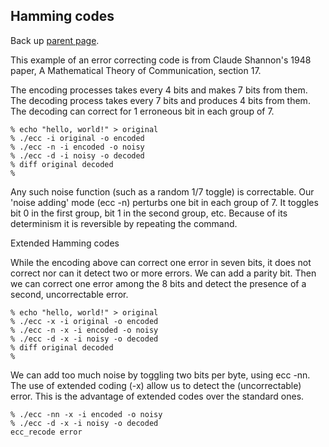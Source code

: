 Hamming codes
-------------

Back up [parent page](https://github.com/troydhanson/info-theory).

This example of an error correcting code is from Claude Shannon's
1948 paper, A Mathematical Theory of Communication, section 17.

The encoding processes takes every 4 bits and makes 7 bits from them.
The decoding process takes every 7 bits and produces 4 bits from them.
The decoding can correct for 1 erroneous bit in each group of 7.

    % echo "hello, world!" > original
    % ./ecc -i original -o encoded
    % ./ecc -n -i encoded -o noisy
    % ./ecc -d -i noisy -o decoded
    % diff original decoded
    %     

Any such noise function (such as a random 1/7 toggle) is correctable.
Our 'noise adding' mode (ecc -n) perturbs one bit in each group of 7.
It toggles bit 0 in the first group, bit 1 in the second group, etc.
Because of its determinism it is reversible by repeating the command.

Extended Hamming codes

While the encoding above can correct one error in seven bits, it does
not correct nor can it detect two or more errors. We can add a parity
bit. Then we can correct one error among the 8 bits and detect the 
presence of a second, uncorrectable error.

    % echo "hello, world!" > original
    % ./ecc -x -i original -o encoded
    % ./ecc -n -x -i encoded -o noisy
    % ./ecc -d -x -i noisy -o decoded
    % diff original decoded
    %

We can add too much noise by toggling two bits per byte, using ecc -nn.
The use of extended coding (-x) allow us to detect the (uncorrectable) 
error. This is the advantage of extended codes over the standard ones.

    % ./ecc -nn -x -i encoded -o noisy
    % ./ecc -d -x -i noisy -o decoded
    ecc_recode error


